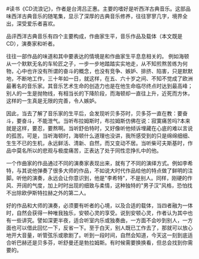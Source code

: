 \#读书《CD流浪记》，作者是台湾吕正惠。主要的嗜好是听西洋古典音乐。这部品味西洋古典音乐的随笔集，显示了深厚的古典音乐修养，往往寥寥几字，境界全出，深受爱乐者喜欢。

品评西洋古典音乐有四个主要构成，作曲家生平，音乐作品及载体（本文既是CD），演奏家和听者。

往往一部作品的味道和其中要表达的情境是和作曲家生平息息相关的。
例如海顿从一个默默无名的车轮匠之子，一步一步地踏踏实实地走，从不知煎熬苦练为何物，心中也许没有所谓的奋斗的概念，也没有竞争、嫉妒、排挤、陷害，只是默默地，不断地工作，三十年如一日，就这样，在五、六十岁之间、不知不觉成了欧洲最著名的音乐家。其音乐艺术生命的创造力也是在他生命临尽终点时达到最高峰；别人的一生是抛物线，有相当长的下降阶段，而海顿却一直往上升，近死而方休，这样的一生真是无限的完善，令人嫉妒。

因此，当去了解了音乐家的生平后，会发现听贝多芬时，贝多芬一直在教：要奋斗，要奋斗，不能泄气。当听布拉姆斯时，布拉姆斯仿佛在说：寂寞痛苦吗?本来就是这样，要忍，要熬啊。当听舒伯特时，又好像听他倾诉埋藏在心底的难以言说的孤苦。可是，当听海顿时，海顿什么道理也没讲，我所感受到的只是绵绵细细、生生不已的生机，永远鲜活、清新、自然，而又变动不居。当听柴可夫斯基时，作品中莫名所以的悲观与极度痛苦，正表达了处于同性恋挣扎中的他。

一个作曲家的作品通过不同的演奏家表现出来，就有了不同的演绎方式。例如李希特，与其说他弹奏了很多大师的作品，不如说大时代作品给他的特点做了鲜明的注脚。听他的演奏，永远会让你意识到，他是"李希特"，不是别人。同样，刚硬的作风、开阔的气度，加上时时出现的细致与柔情，这种独特的"男子汉"风格，恐怕找不出除欧伊斯特拉赫之外的第二人。

好的作品和大师的演奏，必须要有听者的心境，以及合适的载体，当四者融为一体时，自然会获得一种唯我独乐，安顿心灵的享受。说到安顿心灵，作者认为其中也有一些讲究。譬如深更半夜，适合听室内乐或独奏曲，一方面不会吵到别人，一方面也可以借此回忆一下，反省一下。至于白天，别人既已工作去了，那就可以放心地开大音量，听管弦乐或歌剧了。听到一段时间，自然会知道，今天这一刻到底适合听巴赫还是贝多芬，听舒曼还是勃拉姆斯。有时候需要换换看，但总会找到你需要的。